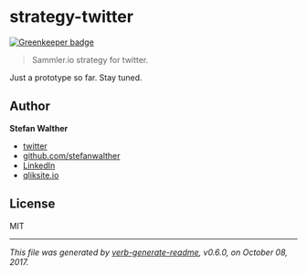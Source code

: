 # strategy-twitter

[![Greenkeeper badge](https://badges.greenkeeper.io/sammler/strategy-twitter.svg)](https://greenkeeper.io/)

> Sammler.io strategy for twitter.

Just a prototype so far. Stay tuned.

## Author
**Stefan Walther**

* [twitter](http://twitter.com/waltherstefan)  
* [github.com/stefanwalther](http://github.com/stefanwalther) 
* [LinkedIn](https://www.linkedin.com/in/stefanwalther/) 
* [qliksite.io](http://qliksite.io)

## License
MIT

***

_This file was generated by [verb-generate-readme](https://github.com/verbose/verb-generate-readme), v0.6.0, on October 08, 2017._


